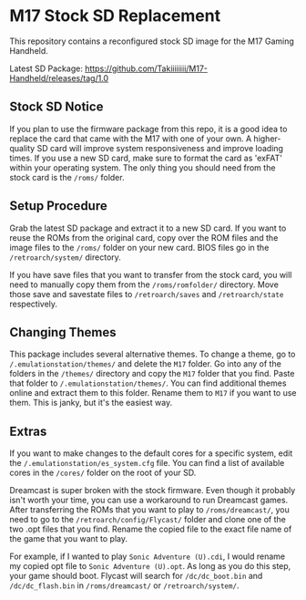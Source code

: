 # M17 Stock SD Replacement
This repository contains a reconfigured stock SD image for the M17 Gaming Handheld.

Latest SD Package: https://github.com/Takiiiiiiii/M17-Handheld/releases/tag/1.0

## Stock SD Notice

If you plan to use the firmware package from this repo, it is a good idea to replace the card that came with the M17 with one of your own. A higher-quality SD card will improve system responsiveness and improve loading times. If you use a new SD card, make sure to format the card as 'exFAT' within your operating system. The only thing you should need from the stock card is the `/roms/` folder. 

## Setup Procedure 

Grab the latest SD package and extract it to a new SD card. If you want to reuse the ROMs from the original card, copy over the ROM files and the image files to the `/roms/` folder on your new card. BIOS files go in the `/retroarch/system/` directory.

If you have save files that you want to transfer from the stock card, you will need to manually copy them from the `/roms/romfolder/` directory. Move those save and savestate files to `/retroarch/saves` and `/retroarch/state` respectively. 

## Changing Themes

This package includes several alternative themes. To change a theme, go to `/.emulationstation/themes/` and delete the `M17` folder. Go into any of the folders in the `/themes/` directory and copy the `M17` folder that you find. Paste that folder to `/.emulationstation/themes/`. You can find additional themes online and extract them to this folder. Rename them to `M17` if you want to use them. This is janky, but it's the easiest way.

## Extras

If you want to make changes to the default cores for a specific system, edit the `/.emulationstation/es_system.cfg` file. You can find a list of available cores in the `/cores/` folder on the root of your SD.

Dreamcast is super broken with the stock firmware. Even though it probably isn't worth your time, you can use a workaround to run Dreamcast games. After transferring the ROMs that you want to play to `/roms/dreamcast/`, you need to go to the `/retroarch/config/Flycast/` folder and clone one of the two .opt files that you find. Rename the copied file to the exact file name of the game that you want to play.

For example, if I wanted to play `Sonic Adventure (U).cdi`, I would rename my copied opt file to `Sonic Adventure (U).opt`. As long as you do this step, your game should boot. Flycast will search for `/dc/dc_boot.bin` and `/dc/dc_flash.bin` in `/roms/dreamcast/` or `/retroarch/system/`.
